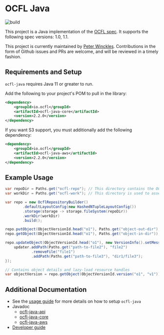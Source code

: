 # OCFL Java

![build](https://github.com/OCFL/ocfl-java/workflows/Build/badge.svg)

This project is a Java implementation of the [OCFL spec](https://ocfl.io).
It supports the following spec versions: 1.0, 1.1.

This project is currently maintained by [Peter
Winckles](https://github.com/pwinckles). Contributions in the form of
Github issues and PRs are welcome, and will be reviewed in a timely
fashion.

## Requirements and Setup

`ocfl-java` requires Java 11 or greater to run.

Add the following to your project's POM to pull in the library:

```xml
<dependency>
    <groupId>io.ocfl</groupId>
    <artifactId>ocfl-java-core</artifactId>
    <version>2.2.0</version>
</dependency>
```

If you want S3 support, you must additionally add the following dependency:

```xml
<dependency>
    <groupId>io.ocfl</groupId>
    <artifactId>ocfl-java-aws</artifactId>
    <version>2.2.0</version>
</dependency>
```

## Example Usage

```java
var repoDir = Paths.get("ocfl-repo"); // This directory contains the OCFL storage root.
var workDir = Paths.get("ocfl-work"); // This directory is used to assemble OCFL versions. It cannot be within the OCFL storage root.

var repo = new OcflRepositoryBuilder()
        .defaultLayoutConfig(new HashedNTupleLayoutConfig())
        .storage(storage -> storage.fileSystem(repoDir))
        .workDir(workDir)
        .build();

repo.putObject(ObjectVersionId.head("o1"), Paths.get("object-out-dir"), new VersionInfo().setMessage("initial commit"));
repo.getObject(ObjectVersionId.head("o1"), Paths.get("object-in-dir"));

repo.updateObject(ObjectVersionId.head("o1"), new VersionInfo().setMessage("update"), updater -> {
    updater.addPath(Paths.get("path-to-file2"), "file2")
            .removeFile("file1")
            .addPath(Paths.get("path-to-file3"), "dir1/file3");
});

// Contains object details and lazy-load resource handles
var objectVersion = repo.getObject(ObjectVersionId.version("o1", "v1"));
```

## Additional Documentation

- See the [usage guide](docs/USAGE.md) for more details on how to setup `ocfl-java`
- Javadoc
  - [ocfl-java-api](https://www.javadoc.io/doc/io.ocfl/ocfl-java-api/latest/index.html)
  - [ocfl-java-core](https://www.javadoc.io/doc/io.ocfl/ocfl-java-core/latest/index.html)
  - [ocfl-java-aws](https://www.javadoc.io/doc/io.ocfl/ocfl-java-aws/latest/index.html)
- [Developer guide](docs/DEVELOPMENT.md)
